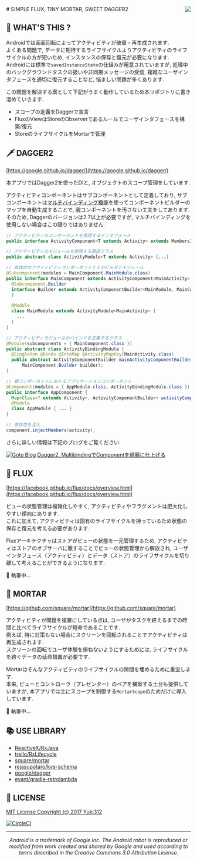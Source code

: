 <img  src="https://github.com/YukiMatsumura/android-flux-mortar/blob/master/art/android_robot.png?raw=true" align="right" />
# SIMPLE FLUX, TINY MORTAR, SWEET DAGGER2

## 🔰 WHAT'S THIS ?

Androidでは画面回転によってアクティビティが破棄・再生成されます.  
よくある問題で, データに期待するライフサイクルよりアクティビティのライフサイクルの方が短いため, インスタンスの保存と復元が必要になります.  
Androidには標準で`savedInstanceState`の仕組みが用意されていますが, 処理中のバックグラウンドタスクの扱いや非同期メッセージの受信, 複雑なユーザインタフェースを適切に復元することなど, 悩ましい問題が多くあります.  

この問題を解決する案として下記がうまく動作しているため本リポジトリに書き溜めていきます.  

 - スコープの定義をDaggerで宣言
 - FluxのViewはStoreのObserverであるルールでユーザインタフェースを構築/復元
 - StoreのライフサイクルをMortarで管理

## 🗡 DAGGER2

[https://google.github.io/dagger/](https://google.github.io/dagger/)

本アプリではDagger2を使ったDIと, オブジェクトのスコープ管理をしています.  

アクティビティコンポーネントはサブコンポーネントとして定義しており,
サブコンポーネントは[マルチバインディング機能](https://google.github.io/dagger/multibindings.html)を使ってコンポーネントビルダーのマップを自動生成することで, 親コンポーネントを汚さない工夫をしてあります.  
そのため, Daggerのバージョンは2.7以上が必要ですが, マルチバインディングを使用しない場合はこの限りではありません.  

```java
// アクティビティのコンポーネントを表現するインタフェース
public interface ActivityComponent<T extends Activity> extends MembersInjector<T> {...}

// アクティビティのモジュールを表現する基底クラス
public abstract class ActivityModule<T extends Activity> {...}

// 具体的なアクティビティコンポーネントとそのビルダとモジュール
@Subcomponent(modules = MainComponent.MainModule.class)
public interface MainComponent extends ActivityComponent<MainActivity> {
  @Subcomponent.Builder
  interface Builder extends ActivityComponentBuilder<MainModule, MainComponent> {
  }

  @Module
  class MainModule extends ActivityModule<MainActivity> {
    ...
  }
}

// アクティビティモジュールのバインドを定義するクラス
@Module(subcomponents = { MainComponent.class })
public abstract class ActivityBindingModule {
  @Singleton @Binds @IntoMap @ActivityMapKey(MainActivity.class)
  public abstract ActivityComponentBuilder mainActivityComponentBuilder(
      MainComponent.Builder builder);
}

// 親コンポーネントにあたるアプリケーションコンポーネント
@Component(modules = { AppModule.class, ActivityBindingModule.class })
public interface AppComponent {
  Map<Class<? extends Activity>, ActivityComponentBuilder> activityComponentBuilders();
  @Module
  class AppModule { ... }
}

// 依存性を注入
component.injectMembers(activity);
```

さらに詳しい情報は下記のブログをご覧ください.  

[![Goto Blog](https://github.com/YukiMatsumura/android-flux-mortar/blob/master/art/gotoblog.png?raw=true)](http://yuki312.blogspot.jp/) [Dagger2. MultibindingでComponentを綺麗に仕上げる](http://yuki312.blogspot.jp/2017/02/dagger2-multibindingcomponent.html)


## 🍣 FLUX

[https://facebook.github.io/flux/docs/overview.html](https://facebook.github.io/flux/docs/overview.html)  

ビューの状態管理は複雑化しやすく, アクティビティやフラグメントは肥大化しやすい傾向にあります.  
これに加えて, アクティビティは固有のライフサイクルを持っているため状態の保存と復元を考える必要があります.  

Fluxアーキテクチャはストアがビューの状態を一元管理するため, アクティビティはストアのオブサーバに徹することでビューの状態管理から解放され, ユーザインタフェース（アクティビティ）とデータ（ストア）のライフサイクルを切り離して考えることができるようになります.  

📝 執筆中...


## 🔩 MORTAR

[https://github.com/square/mortar](https://github.com/square/mortar)  

アクティビティが問題を複雑にしている点は, ユーザがタスクを終えるまでの時間と比べてライフサイクルが短命であることです.  
例えば, 特に対策もない場合にスクリーンを回転されることでアクティビティは再生成されます.  
スクリーンの回転でユーザ体験を損ねないようにするためには, ライフサイクルを跨ぐデータの延命措置が必要です.  

Mortarはそんなアクティビティのライフサイクルの隙間を埋めるために重宝します.  
本来, ビューとコントローラ（プレゼンター）のペアを構築する土台も提供していますが, 本アプリでは主にスコープを制御する`MortarScope`のためだけに導入しています.  

📝 執筆中...


## 📚 USE LIBRARY

 - [ReactiveX/RxJava](https://github.com/ReactiveX/RxJava)
 - [trello/RxLifecycle](https://github.com/trello/RxLifecycle/tree/2.x)
 - [square/mortar](https://github.com/square/mortar)
 - [rejasupotaro/kvs-schema](https://github.com/rejasupotaro/kvs-schema)
 - [google/dagger](https://github.com/google/dagger)
 - [evant/gradle-retrolambda](https://github.com/evant/gradle-retrolambda)

## 🎩 LICENSE

[MIT License Copyright (c) 2017 Yuki312](https://github.com/YukiMatsumura/android-flux-mortar)

[![CircleCI](https://circleci.com/gh/YukiMatsumura/android-flux-mortar.svg?style=svg)](https://circleci.com/gh/YukiMatsumura/android-flux-mortar)  

---

<center>
<i>Android is a trademark of Google Inc. The Android robot is reproduced or modified from work created and shared by Google and used according to terms described in the Creative Commons 3.0 Attribution License.</i>
</center>
